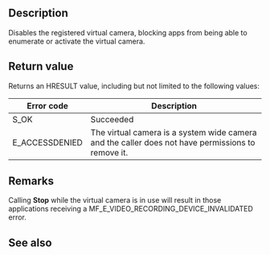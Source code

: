 ## Description

Disables the registered virtual camera, blocking apps from being able to enumerate or activate the virtual camera.

## Return value

Returns an HRESULT value, including but not limited to the following values:

| Error code | Description |
|------------|-------------|
| S_OK | Succeeded |
| E_ACCESSDENIED | The virtual camera is a system wide camera and the caller does not have permissions to remove it.

## Remarks

Calling **Stop** while the virtual camera is in use will result in those applications receiving a MF_E_VIDEO_RECORDING_DEVICE_INVALIDATED error.

## See also
